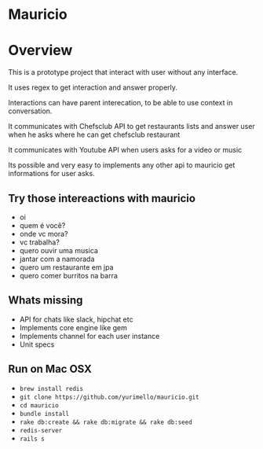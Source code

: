 # Mauricio

Overview
========

This is a prototype project that interact with user without any interface.

It uses regex to get interaction and answer properly.

Interactions can have parent interecation, to be able to use context in conversation.

It communicates with Chefsclub API to get restaurants lists and answer user when he asks where he can get chefsclub restaurant

It communicates with Youtube API when users asks for a video or music

Its possible and very easy to implements any other api to mauricio get informations for user asks.


Try those intereactions with mauricio
-----------------------

- oi
- quem é você?
- onde vc mora?
- vc trabalha?
- quero ouvir uma musica
- jantar com a namorada
- quero um restaurante em jpa 
- quero comer burritos na barra 


Whats missing
-----------------------

* API for chats like slack, hipchat etc
* Implements core engine like gem
* Implements channel for each user instance
* Unit specs


Run on Mac OSX
-------------------------------

- `brew install redis`
- `git clone https://github.com/yurimello/mauricio.git`
- `cd mauricio`
- `bundle install`
- `rake db:create && rake db:migrate && rake db:seed`
- `redis-server`
- `rails s`
